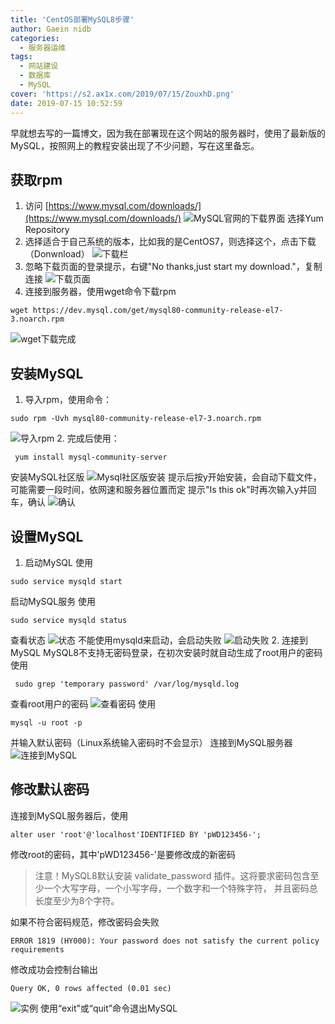 ```yaml
---
title: 'CentOS部署MySQL8步骤'
author: Gaein nidb
categories:
  - 服务器运维
tags:
  - 网站建设
  - 数据库
  - MySQL
cover: 'https://s2.ax1x.com/2019/07/15/ZouxhD.png'
date: 2019-07-15 10:52:59
---
```

早就想去写的一篇博文，因为我在部署现在这个网站的服务器时，使用了最新版的MySQL，按照网上的教程安装出现了不少问题，写在这里备忘。
<!-- more -->
## 获取rpm
1. 访问 [https://www.mysql.com/downloads/](https://www.mysql.com/downloads/)
![MySQL官网的下载界面](https://s2.ax1x.com/2019/07/15/ZoEUeO.md.png)
选择Yum Repository
2. 选择适合于自己系统的版本，比如我的是CentOS7，则选择这个，点击下载（Donwnload）
![下载栏](https://s2.ax1x.com/2019/07/15/ZoEJQx.png)
3. 忽略下载页面的登录提示，右键"No thanks,just start my download."，复制连接
![下载页面](https://s2.ax1x.com/2019/07/15/ZoEYy6.md.png)
4. 连接到服务器，使用wget命令下载rpm
```
wget https://dev.mysql.com/get/mysql80-community-release-el7-3.noarch.rpm
```
![wget下载完成](https://s2.ax1x.com/2019/07/15/ZoEtOK.png)
## 安装MySQL
1. 导入rpm，使用命令：
```
sudo rpm -Uvh mysql80-community-release-el7-3.noarch.rpm 
```
![导入rpm](https://s2.ax1x.com/2019/07/15/ZoEGS1.png)
2. 完成后使用：
```
 yum install mysql-community-server
```
安装MySQL社区版
![Mysql社区版安装](https://s2.ax1x.com/2019/07/15/ZoEawD.md.png)
提示后按y开始安装，会自动下载文件，可能需要一段时间，依网速和服务器位置而定
提示"Is this ok"时再次输入y并回车，确认
![确认](https://s2.ax1x.com/2019/07/15/ZoEBYd.md.png)
## 设置MySQL
1. 启动MySQL
使用
```
sudo service mysqld start
```
启动MySQL服务
使用
```
sudo service mysqld status
```
查看状态
![状态](https://s2.ax1x.com/2019/07/15/ZoEylt.png)
不能使用mysqld来启动，会启动失败
![启动失败](https://s2.ax1x.com/2019/07/15/ZoEdTe.png)
2. 连接到MySQL
MySQL8不支持无密码登录，在初次安装时就自动生成了root用户的密码
使用
```
 sudo grep 'temporary password' /var/log/mysqld.log
```
查看root用户的密码
![查看密码](https://s2.ax1x.com/2019/07/15/ZoEDfA.png)
使用
```
mysql -u root -p
```
并输入默认密码（Linux系统输入密码时不会显示）
连接到MySQL服务器
![连接到MySQL](https://s2.ax1x.com/2019/07/15/ZoE66P.md.png)
## 修改默认密码
连接到MySQL服务器后，使用
```
alter user 'root'@'localhost'IDENTIFIED BY 'pWD123456-';
```
修改root的密码，其中'pWD123456-'是要修改成的新密码
> 注意！MySQL8默认安装 validate_password 插件。这将要求密码包含至少一个大写字母，一个小写字母，一个数字和一个特殊字符，
并且密码总长度至少为8个字符。

如果不符合密码规范，修改密码会失败
```
ERROR 1819 (HY000): Your password does not satisfy the current policy requirements
```
修改成功会控制台输出
```
Query OK, 0 rows affected (0.01 sec)
```
![实例](https://s2.ax1x.com/2019/07/15/Zoe76I.png)
使用“exit”或“quit”命令退出MySQL
